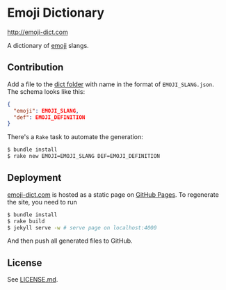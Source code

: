 # Emoji Dictionary
http://emoji-dict.com

A dictionary of [emoji](http://en.wikipedia.org/wiki/Emoji) slangs.

## Contribution

Add a file to the [dict folder](https://github.com/emoji-dict/emoji-dict.github.io/tree/master/dict) with name in the format of `EMOJI_SLANG.json`.
The schema looks like this:

```json
{
  "emoji": EMOJI_SLANG,
  "def": EMOJI_DEFINITION
}
```

There's a `Rake` task to automate the generation:

```sh
$ bundle install
$ rake new EMOJI=EMOJI_SLANG DEF=EMOJI_DEFINITION
```

## Deployment

[emoji-dict.com](http://emoji-dict.com) is hosted as a static page on [GitHub Pages](https://pages.github.com/).
To regenerate the site, you need to run

```sh
$ bundle install
$ rake build
$ jekyll serve -w # serve page on localhost:4000
```

And then push all generated files to GitHub.

## License

See
[LICENSE.md](https://github.com/emoji-dict/emoji-dict.github.io/blob/master/LICENSE.md).

